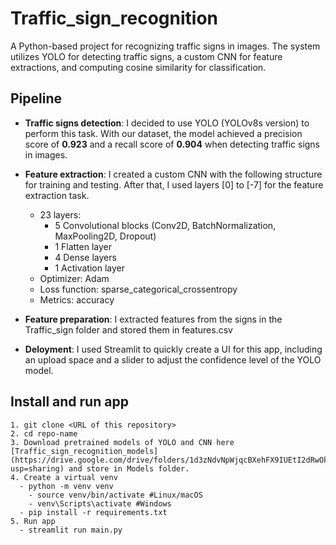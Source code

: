 # Traffic_sign_recognition
A Python-based project for recognizing traffic signs in images. The system utilizes YOLO for detecting traffic signs, a custom CNN for feature extractions, and computing cosine similarity for classification.

## Pipeline
- **Traffic signs detection**: I decided to use YOLO (YOLOv8s version) to perform this task. With our dataset, the model achieved a precision score of **0.923** and a recall score of **0.904** when detecting traffic signs in images.

- **Feature extraction**: I created a custom CNN with the following structure for training and testing. After that, I used layers [0] to [-7] for the feature extraction task.
  - 23 layers:
    -  5 Convolutional blocks (Conv2D, BatchNormalization, MaxPooling2D, Dropout)
    -  1 Flatten layer
    -  4 Dense layers
    -  1 Activation layer
  - Optimizer: Adam
  - Loss function: sparse_categorical_crossentropy
  - Metrics: accuracy

- **Feature preparation**: I extracted features from the signs in the Traffic_sign folder and stored them in features.csv
- **Deloyment**: I used Streamlit to quickly create a UI for this app, including an upload space and a slider to adjust the confidence level of the YOLO model.

## Install and run app
```
1. git clone <URL of this repository>
2. cd repo-name
3. Download pretrained models of YOLO and CNN here [Traffic_sign_recognition_models](https://drive.google.com/drive/folders/1d3zNdvNpWjqcBXehFX9IUEtI2dRwOkaW?usp=sharing) and store in Models folder.
4. Create a virtual venv
  - python -m venv venv
    - source venv/bin/activate #Linux/macOS
    - venv\Scripts\activate #Windows
  - pip install -r requirements.txt
5. Run app
  - streamlit run main.py

```
